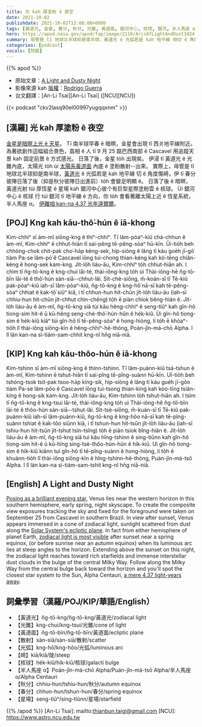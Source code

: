 ```yaml
---
title: 光 kah 厚塗粉 ê 夜空
date: 2021-10-02
publishdate: 2021-10-02T12:00:00+0800
tags: [黃道光, 金星, 春分, 秋分, 光錐, 黃道面, 銀河中心, 核球, 銀河, 半人馬座 α]
hero: https://apod.nasa.gov/apod/fap/image/2110/ArcsOfLightAndDust1024.jpg
summary: 毋管是 tī 地球北半球抑是南半球，黃道光 ê 光弧若是 kah 地平線 相切 ê 角度傷崎，伊 tī 春分彼陣日落了後（抑是秋分彼陣日出進前）to̍h 會變足明顯 ê。
categories: [podcast]
vocals: [阿錕]
---
```


{{% apod %}}

- 原始文章：[A Light and Dusty Night](https://apod.nasa.gov/apod/ap211002.html)
- 影像來源 kah [版權][copyright]：[Rodrigo Guerra](https://www.instagram.com/rodrigoguerra13/)
- 台文翻譯：[An-Li Tsai][An-Li Tsai] ([NCU][NCU])

{{< podcast "ckv2lasq90el00997yugqqxnm" >}}

## [漢羅] 光 kah 厚塗粉 ê 夜空
[金星是暗暝上光 ê 天星][Posing as a brilliant evening star]。
Tī 南半球早春 ê 暗暝，金星會出現 tī 西爿地平線附近。
為著欲創作這幅組合景色，翕相 ê 人 tī 9 月 25 踮巴西南部 ê Cascavel 用追蹤天景 kah 固定前景 ê 方式感光。
日落了後，金星 to̍h 出現矣。
伊浸 tī 黃道光 ê 光錐內底，太陽光 to̍h ùi [太陽系黃道面][Solar System's ecliptic plane] 內底 ê 塗粉散射--出來。
實際上，毋管是 tī 地球北半球抑是南半球，[黃道光][zodiacal light is most visible] ê 光弧若是 kah 地平線 切 ê 角度傷崎，伊 tī 春分彼陣日落了後（抑是秋分彼陣日出進前）to̍h 會變足明顯 ê。
日落了後 ê 暗暝，黃道光射 tùi 厚恆星 ê 星場 kah 銀河中心彼个有巨型星際塗粉雲 ê 核球。
Ùi 銀河中心 ê 核球 行 tùi 銀河 tī 地平線 ê 方向，你 to̍h 會看著離太陽上近 ê 恆星系統，半人馬座 α。
[伊離咱 kan-na 4.37 光年遠爾爾][a mere 4.37 light-years away]。

## [POJ] Kng kah kāu-thô͘-hún ê iā-khong
Kim-chhiⁿ sī àm-mî siōng-kng ê thiⁿ-chhiⁿ.
Tī lâm-pòaⁿ-kiû chá-chhun ê àm-mî, Kim-chhiⁿ ē chhut-hiān tī sai-pêng tē-pêng-sòaⁿ hū-kīn.
Ūi-tio̍h beh chhòng-chok chit-pak cho͘-ha̍p kéng-sek, hip-siòng ê lâng tī káu goe̍h jī-gō͘ tiàm Pa-se lâm-pō͘ ê Cascavel iōng tui-chong thian-kéng kah kò͘-tēng chiân-kéng ê hong-sek kám-kng.
Ji̍t-lo̍h liáu-āu, Kim-chhiⁿ to̍h chhut-hiān ah.
I chìm tī n̂g-tō-kng ê kng-chui lāi-té, thài-iông-kng to̍h ùi Thài-iông-hē n̂g-tō-bīn lāi-té ê thô͘-hún sàn-siā--chhut-lâi.
Si̍t-chè-siōng, m̄-koán-sī tī Tē-kiû pak-pòaⁿ-kiû iah-sī lâm-pòaⁿ-kiû, n̂g-tō-kng ê kng-hô͘ nā-sī kah tē-pêng-sòaⁿ chhiat ê kak-tō͘ siūⁿ kiā, i tī chhun-hun hit-chūn ji̍t-lo̍h liáu-āu (iah-sī chhiu-hun hit-chūn ji̍t-chhut chìn-chêng) to̍h ē piàn chiok bêng-hián ê.
Ji̍t-lo̍h liáu-āu ê àm-mî, n̂g-tō-kng siā tùi kāu hêng-chhiⁿ ê seng-tiûⁿ kah gîn-hô tiong-sim hit-ê ū kū-hêng seng-chè-thô͘-hún-hûn ê he̍k-kiû.
Ùi gîn-hô tiong-sim ê he̍k-kiû kiâⁿ tùi gîn-hô tī tē-pêng-sòaⁿ ê hong-hiòng, lí to̍h ē khòaⁿ-tio̍h lî thài-iông siōng-kīn ê hêng-chhiⁿ-hē-thóng, Poàn-jîn-má-chō Alpha.
I lî lán kan-na sì-tiám-sam-chhit kng-nî hn̄g niā-niā.

## [KIP] Kng kah kāu-thôo-hún ê iā-khong
Kim-tshinn sī àm-mî siōng-kng ê thinn-tshinn.
Tī lâm-puànn-kiû tsá-tshun ê àm-mî, Kim-tshinn ē tshut-hiān tī sai-pîng tē-pîng-suànn hū-kīn.
Uī-tio̍h beh tshòng-tsok tsit-pak tsoo-ha̍p kíng-sik, hip-siòng ê lâng tī káu gue̍h jī-gōo tiàm Pa-se lâm-pōo ê Cascavel iōng tui-tsong thian-kíng kah kòo-tīng tsiân-kíng ê hong-sik kám-kng.
Ji̍t-lo̍h liáu-āu, Kim-tshinn to̍h tshut-hiān ah.
I tsìm tī n̂g-tō-kng ê kng-tsui lāi-té, thài-iông-kng to̍h uì Thài-iông-hē n̂g-tō-bīn lāi-té ê thôo-hún sàn-siā--tshut-lâi.
Si̍t-tsè-siōng, m̄-kuán-sī tī Tē-kiû pak-puànn-kiû iah-sī lâm-puànn-kiû, n̂g-tō-kng ê kng-hôo nā-sī kah tē-pîng-suànn tshiat ê kak-tōo siūnn kiā, i tī tshun-hun hit-tsūn ji̍t-lo̍h liáu-āu (iah-sī tshiu-hun hit-tsūn ji̍t-tshut tsìn-tsîng) to̍h ē piàn tsiok bîng-hián ê.
Ji̍t-lo̍h liáu-āu ê àm-mî, n̂g-tō-kng siā tuì kāu hîng-tshinn ê sing-tiûnn kah gîn-hô tiong-sim hit-ê ū kū-hîng sing-tsè-thôo-hún-hûn ê hi̍k-kiû.
Uì gîn-hô tiong-sim ê hi̍k-kiû kiânn tuì gîn-hô tī tē-pîng-suànn ê hong-hiòng, lí to̍h ē khuànn-tio̍h lî thài-iông siōng-kīn ê hîng-tshinn-hē-thóng, Puàn-jîn-má-tsō Alpha.
I lî lán kan-na sì-tiám-sam-tshit kng-nî hn̄g niā-niā.

## [English] A Light and Dusty Night
[Posing as a brilliant evening star][Posing as a brilliant evening star], Venus lies near the western horizon in this southern hemisphere, early spring, night skyscape.
To create the composite view exposures tracking the sky and fixed for the foreground were taken on September 25 from Cascavel in southern Brazil.
In view after sunset, Venus appears immersed in a cone of zodiacal light, sunlight scattered from dust along the [Solar System's ecliptic plane][Solar System's ecliptic plane].
In fact from either hemisphere of planet Earth, [zodiacal light is most visible][zodiacal light is most visible] after sunset near a spring equinox, (or before sunrise near an autumn equinox) when its luminous arc lies at steep angles to the horizon.
Extending above the sunset on this night, the zodiacal light reaches toward rich starfields and immense interstellar dust clouds in the bulge of the central Milky Way.
Follow along the Milky Way from the central bulge back toward the horizon and you'll spot the closest star system to the Sun, Alpha Centauri, [a mere 4.37 light-years away][a mere 4.37 light-years away].

## 詞彙學習（漢羅/POJ/KIP/華語/English）
- 【黃道光】n̂g-tō-kng/n̂g-tō-kng/黃道光/zodiacal light
- 【光錐】kng-chui/kng-tsui/光錐/cone of light
- 【黃道面】n̂g-tō-bīn/n̂g-tō-bīn/黃道面/ecliptic plane
- 【散射】sàn-siā/sàn-siā/散射/scatter
- 【光弧】kng-hô͘/kng-hôo/光弧/luminous arc
- 【崎】kiā/kiā/陡/steep
- 【核球】he̍k-kiû/hi̍k-kiû/核球/galacti bulge
- 【半人馬座 α】Poán-jîn-má-chō Alpha/Puán-jîn-má-tsō Alpha/半人馬座 α/Alpha Centauri
- 【秋分】chhiu-hun/tshiu-hun/秋分/autumn equinox
- 【春分】chhun-hun/tshun-hun/春分/spring equinox
- 【星場】seng-tiûⁿ/sing-tiûnn/星場/starfield

{{% /apod %}}
[An-Li Tsai]: mailto:thianbun.taigi@gmail.com
[NCU]: https://www.astro.ncu.edu.tw

[copyright]: https://apod.nasa.gov/apod/fap/lib/about_apod.html#srapply

[Posing as a brilliant evening star]:https://apod.nasa.gov/apod/ap210716.html
[Solar System's ecliptic plane]:https://solarsystem.nasa.gov/basics/chapter2-2/
[zodiacal light is most visible]:https://earthsky.org/astronomy-essentials/everything-you-need-to-know-zodiacal-light-or-false-dawn/
[a mere 4.37 light-years away]:https://apod.nasa.gov/apod/ap160825.html
